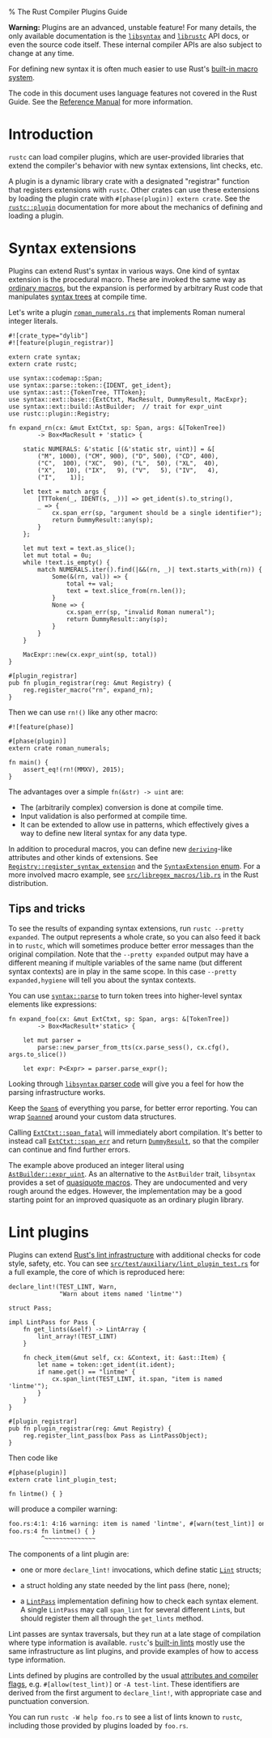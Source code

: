% The Rust Compiler Plugins Guide

<div class="unstable-feature">

<p>
<b>Warning:</b> Plugins are an advanced, unstable feature! For many details,
the only available documentation is the <a
href="syntax/index.html"><code>libsyntax</code></a> and <a
href="rustc/index.html"><code>librustc</code></a> API docs, or even the source
code itself. These internal compiler APIs are also subject to change at any
time.
</p>

<p>
For defining new syntax it is often much easier to use Rust's <a
href="guide-macros.html">built-in macro system</a>.
</p>

<p style="margin-bottom: 0">
The code in this document uses language features not covered in the Rust
Guide.  See the <a href="reference.html">Reference Manual</a> for more
information.
</p>

</div>

# Introduction

`rustc` can load compiler plugins, which are user-provided libraries that
extend the compiler's behavior with new syntax extensions, lint checks, etc.

A plugin is a dynamic library crate with a designated "registrar" function that
registers extensions with `rustc`. Other crates can use these extensions by
loading the plugin crate with `#[phase(plugin)] extern crate`. See the
[`rustc::plugin`](rustc/plugin/index.html) documentation for more about the
mechanics of defining and loading a plugin.

# Syntax extensions

Plugins can extend Rust's syntax in various ways. One kind of syntax extension
is the procedural macro. These are invoked the same way as [ordinary
macros](guide-macros.html), but the expansion is performed by arbitrary Rust
code that manipulates [syntax trees](syntax/ast/index.html) at
compile time.

Let's write a plugin
[`roman_numerals.rs`](https://github.com/rust-lang/rust/tree/master/src/test/auxiliary/roman_numerals.rs)
that implements Roman numeral integer literals.

```ignore
#![crate_type="dylib"]
#![feature(plugin_registrar)]

extern crate syntax;
extern crate rustc;

use syntax::codemap::Span;
use syntax::parse::token::{IDENT, get_ident};
use syntax::ast::{TokenTree, TTToken};
use syntax::ext::base::{ExtCtxt, MacResult, DummyResult, MacExpr};
use syntax::ext::build::AstBuilder;  // trait for expr_uint
use rustc::plugin::Registry;

fn expand_rn(cx: &mut ExtCtxt, sp: Span, args: &[TokenTree])
        -> Box<MacResult + 'static> {

    static NUMERALS: &'static [(&'static str, uint)] = &[
        ("M", 1000), ("CM", 900), ("D", 500), ("CD", 400),
        ("C",  100), ("XC",  90), ("L",  50), ("XL",  40),
        ("X",   10), ("IX",   9), ("V",   5), ("IV",   4),
        ("I",    1)];

    let text = match args {
        [TTToken(_, IDENT(s, _))] => get_ident(s).to_string(),
        _ => {
            cx.span_err(sp, "argument should be a single identifier");
            return DummyResult::any(sp);
        }
    };

    let mut text = text.as_slice();
    let mut total = 0u;
    while !text.is_empty() {
        match NUMERALS.iter().find(|&&(rn, _)| text.starts_with(rn)) {
            Some(&(rn, val)) => {
                total += val;
                text = text.slice_from(rn.len());
            }
            None => {
                cx.span_err(sp, "invalid Roman numeral");
                return DummyResult::any(sp);
            }
        }
    }

    MacExpr::new(cx.expr_uint(sp, total))
}

#[plugin_registrar]
pub fn plugin_registrar(reg: &mut Registry) {
    reg.register_macro("rn", expand_rn);
}
```

Then we can use `rn!()` like any other macro:

```ignore
#![feature(phase)]

#[phase(plugin)]
extern crate roman_numerals;

fn main() {
    assert_eq!(rn!(MMXV), 2015);
}
```

The advantages over a simple `fn(&str) -> uint` are:

* The (arbitrarily complex) conversion is done at compile time.
* Input validation is also performed at compile time.
* It can be extended to allow use in patterns, which effectively gives
  a way to define new literal syntax for any data type.

In addition to procedural macros, you can define new
[`deriving`](reference.html#deriving)-like attributes and other kinds of
extensions.  See
[`Registry::register_syntax_extension`](rustc/plugin/registry/struct.Registry.html#method.register_syntax_extension)
and the [`SyntaxExtension`
enum](http://doc.rust-lang.org/syntax/ext/base/enum.SyntaxExtension.html).  For
a more involved macro example, see
[`src/libregex_macros/lib.rs`](https://github.com/rust-lang/rust/blob/master/src/libregex_macros/lib.rs)
in the Rust distribution.


## Tips and tricks

To see the results of expanding syntax extensions, run
`rustc --pretty expanded`. The output represents a whole crate, so you
can also feed it back in to `rustc`, which will sometimes produce better
error messages than the original compilation. Note that the
`--pretty expanded` output may have a different meaning if multiple
variables of the same name (but different syntax contexts) are in play
in the same scope. In this case `--pretty expanded,hygiene` will tell
you about the syntax contexts.

You can use [`syntax::parse`](syntax/parse/index.html) to turn token trees into
higher-level syntax elements like expressions:

```ignore
fn expand_foo(cx: &mut ExtCtxt, sp: Span, args: &[TokenTree])
        -> Box<MacResult+'static> {

    let mut parser =
        parse::new_parser_from_tts(cx.parse_sess(), cx.cfg(), args.to_slice())

    let expr: P<Expr> = parser.parse_expr();
```

Looking through [`libsyntax` parser
code](https://github.com/rust-lang/rust/blob/master/src/libsyntax/parse/parser.rs)
will give you a feel for how the parsing infrastructure works.

Keep the [`Span`s](syntax/codemap/struct.Span.html) of
everything you parse, for better error reporting. You can wrap
[`Spanned`](syntax/codemap/struct.Spanned.html) around
your custom data structures.

Calling
[`ExtCtxt::span_fatal`](syntax/ext/base/struct.ExtCtxt.html#method.span_fatal)
will immediately abort compilation. It's better to instead call
[`ExtCtxt::span_err`](syntax/ext/base/struct.ExtCtxt.html#method.span_err)
and return
[`DummyResult`](syntax/ext/base/struct.DummyResult.html),
so that the compiler can continue and find further errors.

The example above produced an integer literal using
[`AstBuilder::expr_uint`](syntax/ext/build/trait.AstBuilder.html#tymethod.expr_uint).
As an alternative to the `AstBuilder` trait, `libsyntax` provides a set of
[quasiquote macros](syntax/ext/quote/index.html).  They are undocumented and
very rough around the edges.  However, the implementation may be a good
starting point for an improved quasiquote as an ordinary plugin library.


# Lint plugins

Plugins can extend [Rust's lint
infrastructure](reference.html#lint-check-attributes) with additional checks for
code style, safety, etc. You can see
[`src/test/auxiliary/lint_plugin_test.rs`](https://github.com/rust-lang/rust/blob/master/src/test/auxiliary/lint_plugin_test.rs)
for a full example, the core of which is reproduced here:

```ignore
declare_lint!(TEST_LINT, Warn,
              "Warn about items named 'lintme'")

struct Pass;

impl LintPass for Pass {
    fn get_lints(&self) -> LintArray {
        lint_array!(TEST_LINT)
    }

    fn check_item(&mut self, cx: &Context, it: &ast::Item) {
        let name = token::get_ident(it.ident);
        if name.get() == "lintme" {
            cx.span_lint(TEST_LINT, it.span, "item is named 'lintme'");
        }
    }
}

#[plugin_registrar]
pub fn plugin_registrar(reg: &mut Registry) {
    reg.register_lint_pass(box Pass as LintPassObject);
}
```

Then code like

```ignore
#[phase(plugin)]
extern crate lint_plugin_test;

fn lintme() { }
```

will produce a compiler warning:

```txt
foo.rs:4:1: 4:16 warning: item is named 'lintme', #[warn(test_lint)] on by default
foo.rs:4 fn lintme() { }
         ^~~~~~~~~~~~~~~
```

The components of a lint plugin are:

* one or more `declare_lint!` invocations, which define static
  [`Lint`](rustc/lint/struct.Lint.html) structs;

* a struct holding any state needed by the lint pass (here, none);

* a [`LintPass`](rustc/lint/trait.LintPass.html)
  implementation defining how to check each syntax element. A single
  `LintPass` may call `span_lint` for several different `Lint`s, but should
  register them all through the `get_lints` method.

Lint passes are syntax traversals, but they run at a late stage of compilation
where type information is available. `rustc`'s [built-in
lints](https://github.com/rust-lang/rust/blob/master/src/librustc/lint/builtin.rs)
mostly use the same infrastructure as lint plugins, and provide examples of how
to access type information.

Lints defined by plugins are controlled by the usual [attributes and compiler
flags](reference.html#lint-check-attributes), e.g. `#[allow(test_lint)]` or
`-A test-lint`. These identifiers are derived from the first argument to
`declare_lint!`, with appropriate case and punctuation conversion.

You can run `rustc -W help foo.rs` to see a list of lints known to `rustc`,
including those provided by plugins loaded by `foo.rs`.

